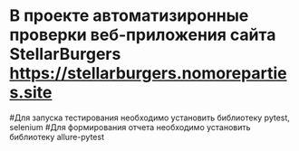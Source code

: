 # В проекте автоматизиронные проверки веб-приложения сайта StellarBurgers https://stellarburgers.nomoreparties.site
#Для запуска тестирования необходимо установить библиотеку pytest, selenium
#Для формирования отчета необходимо установить библиотеку allure-pytest
